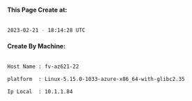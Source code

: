 
   
#### This Page Create at:

```bash

2023-02-21 - 18:14:28 UTC

```

#### Create By Machine:

```bash

Host Name : fv-az621-22

platform  : Linux-5.15.0-1033-azure-x86_64-with-glibc2.35

Ip Local  : 10.1.1.84

```

